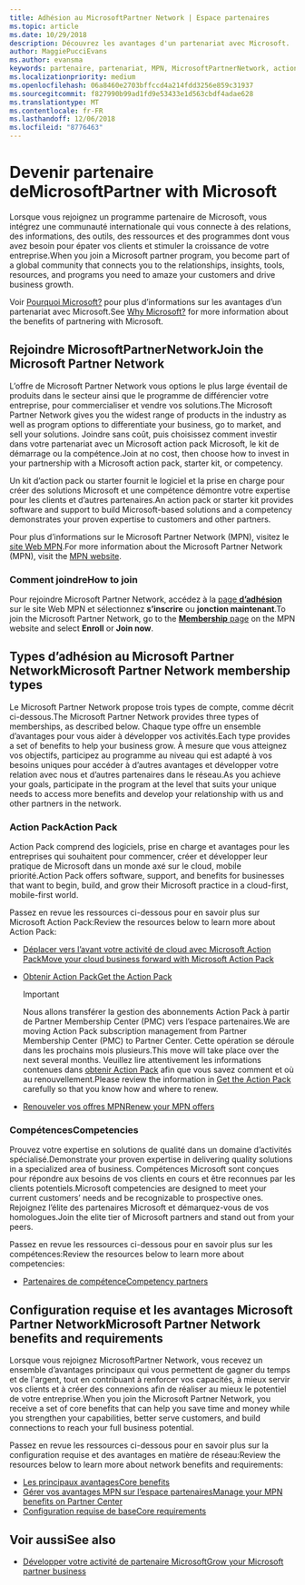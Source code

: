 ```yaml
---
title: Adhésion au MicrosoftPartner Network | Espace partenaires
ms.topic: article
ms.date: 10/29/2018
description: Découvrez les avantages d'un partenariat avec Microsoft.
author: MaggiePucciEvans
ms.author: evansma
keywords: partenaire, partenariat, MPN, MicrosoftPartnerNetwork, action pack, MAPS, abonnement action pack, avantages, avantages MPN, adhésion, argent, or, compétences
ms.localizationpriority: medium
ms.openlocfilehash: 06a8460e2703bffccd4a214fdd3256e859c31937
ms.sourcegitcommit: f827990b99ad1fd9e53433e1d563cbdf4adae628
ms.translationtype: MT
ms.contentlocale: fr-FR
ms.lasthandoff: 12/06/2018
ms.locfileid: "8776463"
---
```

# <a name="partner-with-microsoft"></a><span data-ttu-id="28afc-104">Devenir partenaire deMicrosoft</span><span class="sxs-lookup"><span data-stu-id="28afc-104">Partner with Microsoft</span></span>

<span data-ttu-id="28afc-105">Lorsque vous rejoignez un programme partenaire de Microsoft, vous intégrez une communauté internationale qui vous connecte à des relations, des informations, des outils, des ressources et des programmes dont vous avez besoin pour épater vos clients et stimuler la croissance de votre entreprise.</span><span class="sxs-lookup"><span data-stu-id="28afc-105">When you join a Microsoft partner program, you become part of a global community that connects you to the relationships, insights, tools, resources, and programs you need to amaze your customers and drive business growth.</span></span>

<span data-ttu-id="28afc-106">Voir [Pourquoi Microsoft?](https://partner.microsoft.com/business-opportunities/why-microsoft) pour plus d’informations sur les avantages d’un partenariat avec Microsoft.</span><span class="sxs-lookup"><span data-stu-id="28afc-106">See [Why Microsoft?](https://partner.microsoft.com/business-opportunities/why-microsoft) for more information about the benefits of partnering with Microsoft.</span></span> 

## <a name="join-the-microsoft-partner-network"></a><span data-ttu-id="28afc-107">Rejoindre MicrosoftPartnerNetwork</span><span class="sxs-lookup"><span data-stu-id="28afc-107">Join the Microsoft Partner Network</span></span>

<!-- 12/5/18 The content below was copied and pasted directly from the Membership page of the MPN site (https://partner.microsoft.com/en-us/membership)-->

<span data-ttu-id="28afc-108">L’offre de Microsoft Partner Network vous options le plus large éventail de produits dans le secteur ainsi que le programme de différencier votre entreprise, pour commercialiser et vendre vos solutions.</span><span class="sxs-lookup"><span data-stu-id="28afc-108">The Microsoft Partner Network gives you the widest range of products in the industry as well as program options to differentiate your business, go to market, and sell your solutions.</span></span> <span data-ttu-id="28afc-109">Joindre sans coût, puis choisissez comment investir dans votre partenariat avec un Microsoft action pack Microsoft, le kit de démarrage ou la compétence.</span><span class="sxs-lookup"><span data-stu-id="28afc-109">Join at no cost, then choose how to invest in your partnership with a Microsoft action pack, starter kit, or competency.</span></span>

<span data-ttu-id="28afc-110">Un kit d’action pack ou starter fournit le logiciel et la prise en charge pour créer des solutions Microsoft et une compétence démontre votre expertise pour les clients et d’autres partenaires.</span><span class="sxs-lookup"><span data-stu-id="28afc-110">An action pack or starter kit provides software and support to build Microsoft-based solutions and a competency demonstrates your proven expertise to customers and other partners.</span></span>

<span data-ttu-id="28afc-111">Pour plus d’informations sur le Microsoft Partner Network (MPN), visitez le [site Web MPN](https://partner.microsoft.com/commercial).</span><span class="sxs-lookup"><span data-stu-id="28afc-111">For more information about the Microsoft Partner Network (MPN), visit the [MPN website](https://partner.microsoft.com/commercial).</span></span>

### <a name="how-to-join"></a><span data-ttu-id="28afc-112">Comment joindre</span><span class="sxs-lookup"><span data-stu-id="28afc-112">How to join</span></span>

<span data-ttu-id="28afc-113">Pour rejoindre Microsoft Partner Network, accédez à la [page **d’adhésion** ](https://partner.microsoft.com/membership) sur le site Web MPN et sélectionnez **s’inscrire** ou **jonction maintenant**.</span><span class="sxs-lookup"><span data-stu-id="28afc-113">To join the Microsoft Partner Network, go to the [**Membership** page](https://partner.microsoft.com/membership) on the MPN website and select **Enroll** or **Join now**.</span></span>

## <a name="microsoft-partner-network-membership-types"></a><span data-ttu-id="28afc-114">Types d’adhésion au Microsoft Partner Network</span><span class="sxs-lookup"><span data-stu-id="28afc-114">Microsoft Partner Network membership types</span></span>

<!-- 12/5/18 The content below was copied and pasted directly from the Membership pages of the MPN site (https://partner.microsoft.com/en-us/membership)-->

<span data-ttu-id="28afc-115">Le Microsoft Partner Network propose trois types de compte, comme décrit ci-dessous.</span><span class="sxs-lookup"><span data-stu-id="28afc-115">The Microsoft Partner Network provides three types of memberships, as described below.</span></span> <span data-ttu-id="28afc-116">Chaque type offre un ensemble d’avantages pour vous aider à développer vos activités.</span><span class="sxs-lookup"><span data-stu-id="28afc-116">Each type provides a set of benefits to help your business grow.</span></span> <span data-ttu-id="28afc-117">À mesure que vous atteignez vos objectifs, participez au programme au niveau qui est adapté à vos besoins uniques pour accéder à d’autres avantages et développer votre relation avec nous et d’autres partenaires dans le réseau.</span><span class="sxs-lookup"><span data-stu-id="28afc-117">As you achieve your goals, participate in the program at the level that suits your unique needs to access more benefits and develop your relationship with us and other partners in the network.</span></span>

### <a name="action-pack"></a><span data-ttu-id="28afc-118">Action Pack</span><span class="sxs-lookup"><span data-stu-id="28afc-118">Action Pack</span></span>

<span data-ttu-id="28afc-119">Action Pack comprend des logiciels, prise en charge et avantages pour les entreprises qui souhaitent pour commencer, créer et développer leur pratique de Microsoft dans un monde axé sur le cloud, mobile priorité.</span><span class="sxs-lookup"><span data-stu-id="28afc-119">Action Pack offers software, support, and benefits for businesses that want to begin, build, and grow their Microsoft practice in a cloud-first, mobile-first world.</span></span> 

<span data-ttu-id="28afc-120">Passez en revue les ressources ci-dessous pour en savoir plus sur Microsoft Action Pack:</span><span class="sxs-lookup"><span data-stu-id="28afc-120">Review the resources below to learn more about Action Pack:</span></span>

- [<span data-ttu-id="28afc-121">Déplacer vers l’avant votre activité de cloud avec Microsoft Action Pack</span><span class="sxs-lookup"><span data-stu-id="28afc-121">Move your cloud business forward with Microsoft Action Pack</span></span>](https://partner.microsoft.com/membership/action-pack)
- [<span data-ttu-id="28afc-122">Obtenir Action Pack</span><span class="sxs-lookup"><span data-stu-id="28afc-122">Get the Action Pack</span></span>](mpn-get-action-pack.md)
  
    >[!IMPORTANT]
    ><span data-ttu-id="28afc-123">Nous allons transférer la gestion des abonnements Action Pack à partir de Partner Membership Center (PMC) vers l’espace partenaires.</span><span class="sxs-lookup"><span data-stu-id="28afc-123">We are moving Action Pack subscription management from Partner Membership Center (PMC) to Partner Center.</span></span> <span data-ttu-id="28afc-124">Cette opération se déroule dans les prochains mois plusieurs.</span><span class="sxs-lookup"><span data-stu-id="28afc-124">This move will take place over the next several months.</span></span> <span data-ttu-id="28afc-125">Veuillez lire attentivement les informations contenues dans [obtenir Action Pack](mpn-get-action-pack.md) afin que vous savez comment et où au renouvellement.</span><span class="sxs-lookup"><span data-stu-id="28afc-125">Please review the information in [Get the Action Pack](mpn-get-action-pack.md) carefully so that you know how and where to renew.</span></span>  

- [<span data-ttu-id="28afc-126">Renouveler vos offres MPN</span><span class="sxs-lookup"><span data-stu-id="28afc-126">Renew your MPN offers</span></span>](renew-mpn-offers.md)

### <a name="competencies"></a><span data-ttu-id="28afc-127">Compétences</span><span class="sxs-lookup"><span data-stu-id="28afc-127">Competencies</span></span>

<span data-ttu-id="28afc-128">Prouvez votre expertise en solutions de qualité dans un domaine d’activités spécialisé.</span><span class="sxs-lookup"><span data-stu-id="28afc-128">Demonstrate your proven expertise in delivering quality solutions in a specialized area of business.</span></span> <span data-ttu-id="28afc-129">Compétences Microsoft sont conçues pour répondre aux besoins de vos clients en cours et être reconnues par les clients potentiels.</span><span class="sxs-lookup"><span data-stu-id="28afc-129">Microsoft competencies are designed to meet your current customers’ needs and be recognizable to prospective ones.</span></span> <span data-ttu-id="28afc-130">Rejoignez l’élite des partenaires Microsoft et démarquez-vous de vos homologues.</span><span class="sxs-lookup"><span data-stu-id="28afc-130">Join the elite tier of Microsoft partners and stand out from your peers.</span></span>

<span data-ttu-id="28afc-131">Passez en revue les ressources ci-dessous pour en savoir plus sur les compétences:</span><span class="sxs-lookup"><span data-stu-id="28afc-131">Review the resources below to learn more about competencies:</span></span>

- [<span data-ttu-id="28afc-132">Partenaires de compétence</span><span class="sxs-lookup"><span data-stu-id="28afc-132">Competency partners</span></span>](https://partner.microsoft.com/membership/competencies)

## <a name="microsoft-partner-network-benefits-and-requirements"></a><span data-ttu-id="28afc-133">Configuration requise et les avantages Microsoft Partner Network</span><span class="sxs-lookup"><span data-stu-id="28afc-133">Microsoft Partner Network benefits and requirements</span></span>

<span data-ttu-id="28afc-134">Lorsque vous rejoignez MicrosoftPartner Network, vous recevez un ensemble d’avantages principaux qui vous permettent de gagner du temps et de l'argent, tout en contribuant à renforcer vos capacités, à mieux servir vos clients et à créer des connexions afin de réaliser au mieux le potentiel de votre entreprise.</span><span class="sxs-lookup"><span data-stu-id="28afc-134">When you join the Microsoft Partner Network, you receive a set of core benefits that can help you save time and money while you strengthen your capabilities, better serve customers, and build connections to reach your full business potential.</span></span>

<span data-ttu-id="28afc-135">Passez en revue les ressources ci-dessous pour en savoir plus sur la configuration requise et des avantages en matière de réseau:</span><span class="sxs-lookup"><span data-stu-id="28afc-135">Review the resources below to learn more about network benefits and requirements:</span></span>

- [<span data-ttu-id="28afc-136">Les principaux avantages</span><span class="sxs-lookup"><span data-stu-id="28afc-136">Core benefits</span></span>](https://partner.microsoft.com/en-us/membership/core-benefits#simple-tab-content-1)
- [<span data-ttu-id="28afc-137">Gérer vos avantages MPN sur l’espace partenaires</span><span class="sxs-lookup"><span data-stu-id="28afc-137">Manage your MPN benefits on Partner Center</span></span>](manage-your-partner-network-benefits.md)
- [<span data-ttu-id="28afc-138">Configuration requise de base</span><span class="sxs-lookup"><span data-stu-id="28afc-138">Core requirements</span></span>](https://partner.microsoft.com/en-us/membership/core-benefits#simple-tab-content-2)

## <a name="see-also"></a><span data-ttu-id="28afc-139">Voir aussi</span><span class="sxs-lookup"><span data-stu-id="28afc-139">See also</span></span>
- [<span data-ttu-id="28afc-140">Développer votre activité de partenaire Microsoft</span><span class="sxs-lookup"><span data-stu-id="28afc-140">Grow your Microsoft partner business</span></span>](grow-your-business.md)
